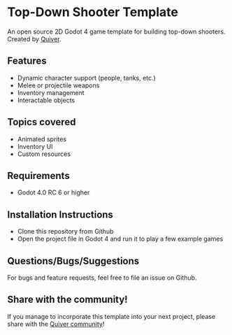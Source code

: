 # Top-Down Shooter Template
An open source 2D Godot 4 game template for building top-down shooters.
Created by [Quiver](https://quiver.dev).

## Features
- Dynamic character support (people, tanks, etc.)
- Melee or projectile weapons
- Inventory management
- Interactable objects

## Topics covered
- Animated sprites
- Inventory UI
- Custom resources

## Requirements
* Godot 4.0 RC 6 or higher

## Installation Instructions
* Clone this repository from Github
* Open the project file in Godot 4 and run it to play a few example games

## Questions/Bugs/Suggestions
For bugs and feature requests, feel free to file an issue on Github.

## Share with the community!
If you manage to incorporate this template into your next project, please share with the [Quiver community](https://quiver.dev/)!
